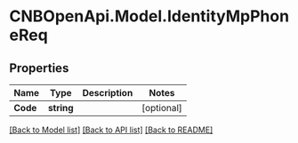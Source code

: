 # CNBOpenApi.Model.IdentityMpPhoneReq

## Properties

Name | Type | Description | Notes
------------ | ------------- | ------------- | -------------
**Code** | **string** |  | [optional] 

[[Back to Model list]](../../README.md#documentation-for-models) [[Back to API list]](../../README.md#documentation-for-api-endpoints) [[Back to README]](../../README.md)

